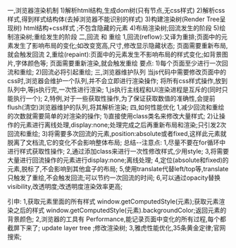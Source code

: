 一,浏览器渲染机制
        1)解析html结构,生成dom树(只有节点,无css样式)
        2)解析css样式,得到样式结构体(去掉浏览器不能识别的样式)
        3)构建渲染树(Render Tree呈现树)   html结构+css样式  ;不包含隐藏的元素
        4)布局渲染树;回流发生的阶段
        5)绘制渲染树;重绘发生的阶段
二,回流  和 重绘
    1,回流(reflow):又译为重排;页面中的元素发生了影响布局的变化;如改变宽高,尺寸,修改显示隐藏状态;
          页面需要重新布局,就会触发回流
    2,重绘(repaint):页面中的元素发生不影响布局的样式变化;如背景图片,字体颜色等;
            页面需要重新渲染,就会触发重绘
    要点:   1)每个页面至少进行一次回流和重绘;
            2)回流必将引起重绘;
三,浏览器维护队列
    当js代码中需要修改页面中的css时,浏览器会维护一个队列,并不会立即进行渲染操作;
    将所有css样式操作,放到队列中,等js执行完,一次性进行渲染;
        1,js执行主线程和UI渲染进程是互斥的(同时只能执行一个);
        2,特例,对于一些获取性操作,为了保证获取数值的准确性,会提前flush(清空)浏览器维护的队列,将其解析渲染;
四,如何性能优化
    1,减少回流和重绘的次数就需要简单的对渲染的操作;
          1)直接使用class类名来修改大量样式;
          2)让操作的元素进行离线处理,display:none;处理完成之后再重新布局和渲染;只引发2次回流和重绘;
          3)将需要多次回流的元素,position:absolute或者fixed,这样此元素就脱离了文档流,它的变化不会影响整体布局;
    总结--注意点:
    1,尽量不要在for循环中进行样式获取性操作;
    2,通过添加class来进行一次性修改样式,少用style;
    3,将需要大量进行回流操作的元素进行display:none;离线处理;
    4,定位(absolute和fixed)的元素,脱标了,不会影响到其他盒子的布局;
    5,使用translate代替left/top等,translate只触发了重绘,不会触发回流;可以节约一次回流的时间;
    6,可以通过opacity替换visibility,改透明度;改透明度渲染效率更高;






引申:
1,获取元素里面的所有样式
window.getComputedStyle(元素);获取元素渲染之后的样式
window.getComputedStyle(元素).backgroundColor;返回元素的背景颜色;
2,浏览器的工具有 Performance,能记录页面中变化的所有过程,每个都截屏下来了;
    update layer tree ;修改渲染树;
3,雅虎性能优化,35条黄金定律;官网搜索;




